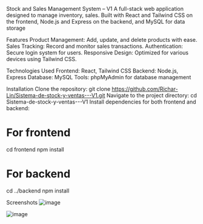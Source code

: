 Stock and Sales Management System – V1
A full-stack web application designed to manage inventory, sales. Built with React and Tailwind CSS on the frontend, Node.js and Express on the backend, and MySQL for data storage

Features
Product Management: Add, update, and delete products with ease.
Sales Tracking: Record and monitor sales transactions.
Authentication: Secure login system for users.
Responsive Design: Optimized for various devices using Tailwind CSS.​

Technologies Used
Frontend: React, Tailwind CSS
Backend: Node.js, Express
Database: MySQL
Tools: phpMyAdmin for database management

Installation
Clone the repository: git clone https://github.com/Richar-Lin/Sistema-de-stock-y-ventas---V1.git
Navigate to the project directory: cd Sistema-de-stock-y-ventas---V1
Install dependencies for both frontend and backend:
# For frontend
cd frontend
npm install

# For backend
cd ../backend
npm install


 Screenshots
 ![image](https://github.com/user-attachments/assets/04c94c8c-dd8b-4f23-b368-803eb0065317)

 
 ![image](https://github.com/user-attachments/assets/ec46375a-f312-4913-8a90-364679859b92)
